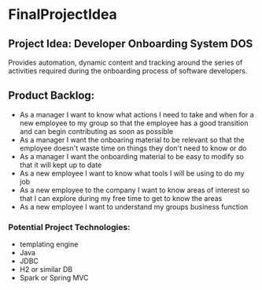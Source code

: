 # FinalProjectIdea

## Project Idea: Developer Onboarding System  DOS

Provides automation, dynamic content and tracking around the series of activities required during the onboarding process of software developers.

## Product Backlog:
- As a manager I want to know what actions I need to take and when for a new employee to my group so that the employee has a good transition and can begin contributing as soon as possible
- As a manager I want the onboaring material to be relevant so that the employee doesn't waste time on things they don't need to know or do
- As a manager I want the onboarding material to be easy to modify so that it will kept up to date
- As a new employee I want to know what tools I will be using to do my job
- As a new employee to the company I want to know areas of interest so that I can explore during my free time to get to know the areas
- As a new employee I want to understand my groups business function 



### Potential Project Technologies:
- templating engine
- Java
- JDBC
- H2 or similar DB
- Spark or Spring MVC
